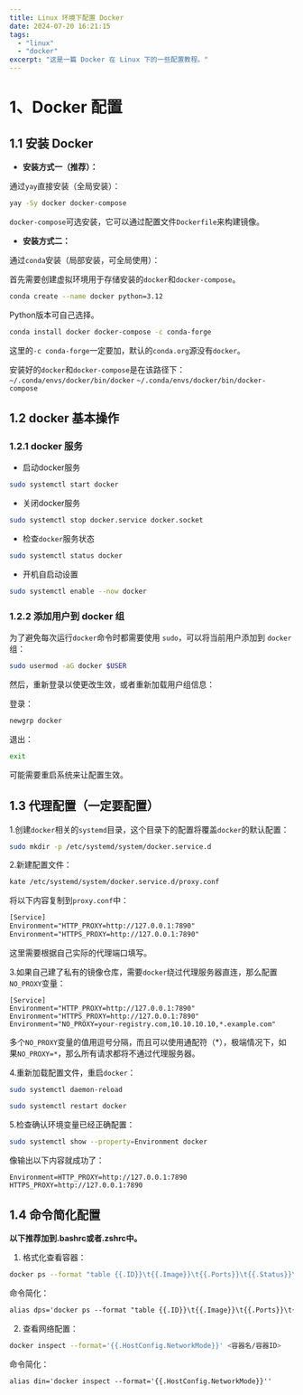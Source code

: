 ```yaml
---
title: Linux 环境下配置 Docker
date: 2024-07-20 16:21:15
tags:
  - "linux"
  - "docker"
excerpt: "这是一篇 Docker 在 Linux 下的一些配置教程。"
---
```



# 1、Docker 配置

## 1.1 安装 Docker

- **安装方式一（推荐）：**

通过`yay`直接安装（全局安装）：

```bash
yay -Sy docker docker-compose
```
`docker-compose`可选安装，它可以通过配置文件`Dockerfile`来构建镜像。

- **安装方式二：**

通过`conda`安装（局部安装，可全局使用）：

首先需要创建虚拟环境用于存储安装的`docker`和`docker-compose`。

```bash
conda create --name docker python=3.12
```
Python版本可自己选择。

```bash
conda install docker docker-compose -c conda-forge
```

这里的`-c conda-forge`一定要加，默认的`conda.org`源没有`docker`。

安装好的`docker`和`docker-compose`是在该路径下：
`~/.conda/envs/docker/bin/docker`
`~/.conda/envs/docker/bin/docker-compose`

## 1.2 docker 基本操作

### 1.2.1 docker 服务

- 启动docker服务
```bash
sudo systemctl start docker
```

- 关闭docker服务
```bash
sudo systemctl stop docker.service docker.socket
```

- 检查`docker`服务状态
```bash
sudo systemctl status docker
```

- 开机自启动设置
```bash
sudo systemctl enable --now docker
```

### 1.2.2 添加用户到 docker 组

为了避免每次运行`docker`命令时都需要使用 `sudo`，可以将当前用户添加到 `docker` 组：

```sh
sudo usermod -aG docker $USER
```

然后，重新登录以使更改生效，或者重新加载用户组信息：

登录：
```sh
newgrp docker
```

退出：
```bash
exit
```

可能需要重启系统来让配置生效。

## 1.3 代理配置（一定要配置）

1.创建`docker`相关的`systemd`目录，这个目录下的配置将覆盖`docker`的默认配置：

```bash
sudo mkdir -p /etc/systemd/system/docker.service.d
```

2.新建配置文件：

```bash
kate /etc/systemd/system/docker.service.d/proxy.conf
```

将以下内容复制到`proxy.conf`中：

```txt
[Service]
Environment="HTTP_PROXY=http://127.0.0.1:7890"
Environment="HTTPS_PROXY=http://127.0.0.1:7890"
```

这里需要根据自己实际的代理端口填写。

3.如果自己建了私有的镜像仓库，需要`docker`绕过代理服务器直连，那么配置`NO_PROXY`变量：

```
[Service]
Environment="HTTP_PROXY=http://127.0.0.1:7890"
Environment="HTTPS_PROXY=http://127.0.0.1:7890"
Environment="NO_PROXY=your-registry.com,10.10.10.10,*.example.com"
```

多个`NO_PROXY`变量的值用逗号分隔，而且可以使用通配符（*），极端情况下，如果`NO_PROXY=*`，那么所有请求都将不通过代理服务器。

4.重新加载配置文件，重启`docker`：

```bash
sudo systemctl daemon-reload
```

```bash
sudo systemctl restart docker
```

5.检查确认环境变量已经正确配置：

```bash
sudo systemctl show --property=Environment docker
```

像输出以下内容就成功了：

```
Environment=HTTP_PROXY=http://127.0.0.1:7890 HTTPS_PROXY=http://127.0.0.1:7890
```

## 1.4 命令简化配置

**以下推荐加到.bashrc或者.zshrc中。**

1. 格式化查看容器：
```bash
docker ps --format "table {{.ID}}\t{{.Image}}\t{{.Ports}}\t{{.Status}}\t{{.Names}}"
```

命令简化：
```txt
alias dps='docker ps --format "table {{.ID}}\t{{.Image}}\t{{.Ports}}\t{{.Status}}\t{{.Names}}"'
```

2. 查看网络配置：
```bash
docker inspect --format='{{.HostConfig.NetworkMode}}' <容器名/容器ID>
```

命令简化：
```txt
alias din='docker inspect --format='{{.HostConfig.NetworkMode}}''
```